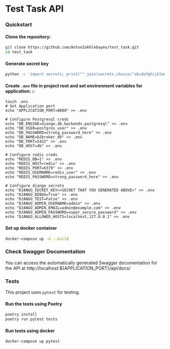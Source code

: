 # Test Task API

### Quickstart

#### Clone the repository:

```sh
git clone https://github.com/AntonZakhlebayeu/test_task.git
cd test_task
```

#### Generate secret key

```sh
python -c 'import secrets; print("".join(secrets.choice("abcdefghijklmnopqrstuvwxyz0123456789!@#$%^&*(-_=+)") for i in range(50)))'
```

#### Create `.env` file in project root and set environment variables for application: ::

```shell
touch .env
# Set Application port
echo "APPLICATION_PORT=8000" >> .env

# Configure Postgresql creds
echo "DB_ENGINE=django.db.backends.postgresql" >> .env
echo "DB_USER=postgres_user" >> .env
echo "DB_PASSWORD=strong_password_here" >> .env
echo "DB_NAME=b2broker_db" >> .env
echo "DB_PORT=5432" >> .env
echo "DB_HOST=db" >> .env

# Configure redis creds
echo "REDIS_DB=1" >> .env
echo "REDIS_HOST=redis" >> .env
echo "REDIS_PORT=6379" >> .env
echo "REDIS_USERNAME=redis_user" >> .env
echo "REDIS_PASSWORD=strong_password_here" >> .env

# Configure django secrets
echo "DJANGO_SECRET_KEY=<SECRET THAT YOU GENERATED ABOVE>" >> .env
echo "DJANGO_DEBUG=True" >> .env
echo "DJANGO_TEST=False" >> .env
echo "DJANGO_ADMIN_USERNAME=admin" >> .env
echo "DJANGO_ADMIN_EMAIL=admin@example.com" >> .env
echo "DJANGO_ADMIN_PASSWORD=super_secure_password" >> .env
echo "DJANGO_ALLOWED_HOSTS=localhost,127.0.0.1" >> .env
```

#### Set up docker container

```bash
docker-compose up -d --build
```

### Check Swagger Documentation

You can access the automatically generated Swagger documentation for the API at http://localhost:${APPLICATION_PORT}/api/docs/

### Tests

This project uses `pytest` for testing.

#### Run the tests using Poetry

```sh
poetry install
poetry run pytest tests
```

#### Run tests using docker

```sh
docker-compose up pytest
```
